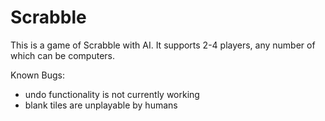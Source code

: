 # Scrabble
This is a game of Scrabble with AI. It supports 2-4 players, any number of which can be computers.

Known Bugs:
* undo functionality is not currently working
* blank tiles are unplayable by humans
